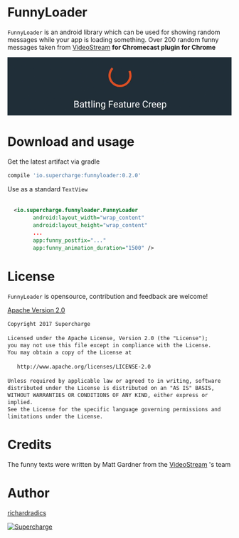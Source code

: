 
# FunnyLoader

`FunnyLoader` is an android library which can be used for showing random messages while your app is loading something. Over 200 random funny messages taken from [VideoStream](http://getvideostream.com) **for Chromecast plugin for Chrome**

![FunnyLoader](funnyloader.gif)

# Download and usage

Get the latest artifact via gradle
```groovy
compile 'io.supercharge:funnyloader:0.2.0'
```

Use as a standard `TextView`

```xml

  <io.supercharge.funnyloader.FunnyLoader
        android:layout_width="wrap_content"
        android:layout_height="wrap_content"
		...
        app:funny_postfix="..."
        app:funny_animation_duration="1500" />


```


# License

`FunnyLoader` is opensource, contribution and feedback are welcome!

[Apache Version 2.0](http://www.apache.org/licenses/LICENSE-2.0.html)


```
Copyright 2017 Supercharge

Licensed under the Apache License, Version 2.0 (the "License");
you may not use this file except in compliance with the License.
You may obtain a copy of the License at

   http://www.apache.org/licenses/LICENSE-2.0

Unless required by applicable law or agreed to in writing, software
distributed under the License is distributed on an "AS IS" BASIS,
WITHOUT WARRANTIES OR CONDITIONS OF ANY KIND, either express or implied.
See the License for the specific language governing permissions and
limitations under the License.
```
# Credits

The funny texts were written by Matt Gardner from the [VideoStream](http://getvideostream.com) 's team

# Author

[richardradics](https://github.com/richardradics)   

[![Supercharge](http://s23.postimg.org/gbpv7dwjr/unnamed.png)](http://supercharge.io/)
